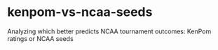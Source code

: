 # kenpom-vs-ncaa-seeds
Analyzing which better predicts NCAA tournament outcomes: KenPom ratings or NCAA seeds
